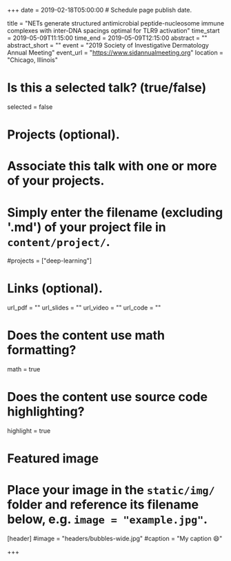 +++
date = 2019-02-18T05:00:00  # Schedule page publish date.

title = "NETs generate structured antimicrobial peptide-nucleosome immune complexes with inter-DNA spacings optimal for TLR9 activation"
time_start = 2019-05-09T11:15:00
time_end = 2019-05-09T12:15:00
abstract = ""
abstract_short = ""
event = "2019 Society of Investigative Dermatology Annual Meeting"
event_url = "https://www.sidannualmeeting.org"
location = "Chicago, Illinois"

# Is this a selected talk? (true/false)
selected = false

# Projects (optional).
#   Associate this talk with one or more of your projects.
#   Simply enter the filename (excluding '.md') of your project file in `content/project/`.
#projects = ["deep-learning"]

# Links (optional).
url_pdf = ""
url_slides = ""
url_video = ""
url_code = ""

# Does the content use math formatting?
math = true

# Does the content use source code highlighting?
highlight = true

# Featured image
# Place your image in the `static/img/` folder and reference its filename below, e.g. `image = "example.jpg"`.
[header]
#image = "headers/bubbles-wide.jpg"
#caption = "My caption :smile:"

+++
